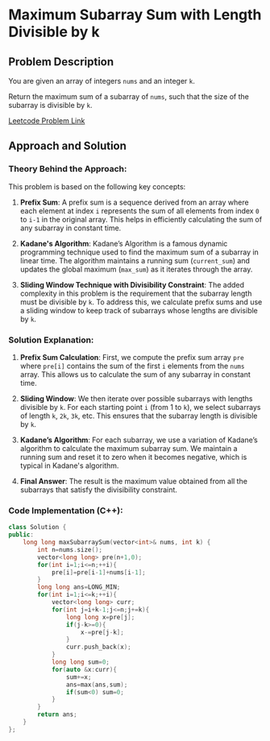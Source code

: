 # Maximum Subarray Sum with Length Divisible by k

## Problem Description

You are given an array of integers `nums` and an integer `k`.

Return the maximum sum of a subarray of `nums`, such that the size of the subarray is divisible by `k`.

[Leetcode Problem Link](https://leetcode.com/problems/maximum-subarray-sum-with-length-divisible-by-k/description/)

## Approach and Solution

### Theory Behind the Approach:

This problem is based on the following key concepts:

1. **Prefix Sum**: A prefix sum is a sequence derived from an array where each element at index `i` represents the sum of all elements from index `0` to `i-1` in the original array. This helps in efficiently calculating the sum of any subarray in constant time.

2. **Kadane's Algorithm**: Kadane’s Algorithm is a famous dynamic programming technique used to find the maximum sum of a subarray in linear time. The algorithm maintains a running sum (`current_sum`) and updates the global maximum (`max_sum`) as it iterates through the array.

3. **Sliding Window Technique with Divisibility Constraint**: The added complexity in this problem is the requirement that the subarray length must be divisible by `k`. To address this, we calculate prefix sums and use a sliding window to keep track of subarrays whose lengths are divisible by `k`.

### Solution Explanation:

1. **Prefix Sum Calculation**: First, we compute the prefix sum array `pre` where `pre[i]` contains the sum of the first `i` elements from the `nums` array. This allows us to calculate the sum of any subarray in constant time.

2. **Sliding Window**: We then iterate over possible subarrays with lengths divisible by `k`. For each starting point `i` (from 1 to `k`), we select subarrays of length `k`, `2k`, `3k`, etc. This ensures that the subarray length is divisible by `k`.

3. **Kadane’s Algorithm**: For each subarray, we use a variation of Kadane’s algorithm to calculate the maximum subarray sum. We maintain a running sum and reset it to zero when it becomes negative, which is typical in Kadane's algorithm.

4. **Final Answer**: The result is the maximum value obtained from all the subarrays that satisfy the divisibility constraint.

### Code Implementation (C++):

```cpp
class Solution {
public:
    long long maxSubarraySum(vector<int>& nums, int k) {
        int n=nums.size();
        vector<long long> pre(n+1,0);
        for(int i=1;i<=n;++i){
            pre[i]=pre[i-1]+nums[i-1];
        }
        long long ans=LONG_MIN;
        for(int i=1;i<=k;++i){
            vector<long long> curr;
            for(int j=i+k-1;j<=n;j+=k){
                long long x=pre[j];
                if(j-k>=0){
                    x-=pre[j-k];
                }
                curr.push_back(x);
            }
            long long sum=0;
            for(auto &x:curr){
                sum+=x;
                ans=max(ans,sum);
                if(sum<0) sum=0;
            }
        }
        return ans;
    }
};
```
